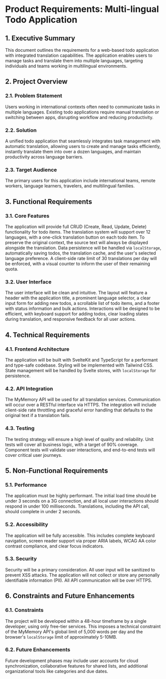 # Product Requirements: Multi-lingual Todo Application

## 1. Executive Summary

This document outlines the requirements for a web-based todo application with integrated translation capabilities. The application enables users to manage tasks and translate them into multiple languages, targeting individuals and teams working in multilingual environments.

## 2. Project Overview

### 2.1. Problem Statement

Users working in international contexts often need to communicate tasks in multiple languages. Existing todo applications require manual translation or switching between apps, disrupting workflow and reducing productivity.

### 2.2. Solution

A unified todo application that seamlessly integrates task management with automatic translation, allowing users to create and manage tasks efficiently, instantly translate them into over a dozen languages, and maintain productivity across language barriers.

### 2.3. Target Audience

The primary users for this application include international teams, remote workers, language learners, travelers, and multilingual families.

## 3. Functional Requirements

### 3.1. Core Features

The application will provide full CRUD (Create, Read, Update, Delete) functionality for todo items. The translation system will support over 12 languages, with a one-click translation button on each todo item. To preserve the original context, the source text will always be displayed alongside the translation. Data persistence will be handled via `localStorage`, automatically saving todos, the translation cache, and the user's selected language preference. A client-side rate limit of 30 translations per day will be enforced, with a visual counter to inform the user of their remaining quota.

### 3.2. User Interface

The user interface will be clean and intuitive. The layout will feature a header with the application title, a prominent language selector, a clear input form for adding new todos, a scrollable list of todo items, and a footer with status information and bulk actions. Interactions will be designed to be efficient, with keyboard support for adding todos, clear loading states during translation, and responsive feedback for all user actions.

## 4. Technical Requirements

### 4.1. Frontend Architecture

The application will be built with SvelteKit and TypeScript for a performant and type-safe codebase. Styling will be implemented with Tailwind CSS. State management will be handled by Svelte stores, with `localStorage` for persistence.

### 4.2. API Integration

The MyMemory API will be used for all translation services. Communication will occur over a RESTful interface via HTTPS. The integration will include client-side rate throttling and graceful error handling that defaults to the original text if a translation fails.

### 4.3. Testing

The testing strategy will ensure a high level of quality and reliability. Unit tests will cover all business logic, with a target of 90% coverage. Component tests will validate user interactions, and end-to-end tests will cover critical user journeys.

## 5. Non-Functional Requirements

### 5.1. Performance

The application must be highly performant. The initial load time should be under 3 seconds on a 3G connection, and all local user interactions should respond in under 100 milliseconds. Translations, including the API call, should complete in under 2 seconds.

### 5.2. Accessibility

The application will be fully accessible. This includes complete keyboard navigation, screen reader support via proper ARIA labels, WCAG AA color contrast compliance, and clear focus indicators.

### 5.3. Security

Security will be a primary consideration. All user input will be sanitized to prevent XSS attacks. The application will not collect or store any personally identifiable information (PII). All API communication will be over HTTPS.

## 6. Constraints and Future Enhancements

### 6.1. Constraints

The project will be developed within a 48-hour timeframe by a single developer, using only free-tier services. This imposes a technical constraint of the MyMemory API's global limit of 5,000 words per day and the browser's `localStorage` limit of approximately 5-10MB.

### 6.2. Future Enhancements

Future development phases may include user accounts for cloud synchronization, collaborative features for shared lists, and additional organizational tools like categories and due dates.
